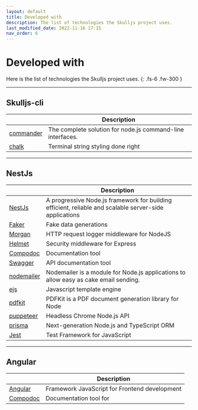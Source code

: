 ```yaml
---
layout: default
title: Developed with
description: The list of technologies the Skulljs project uses.
last_modified_date: 2022-11-16 17:15
nav_order: 6
---
```


# Developed with

Here is the list of technologies the Skulljs project uses.
{: .fs-6 .fw-300 }

---

## Skulljs-cli

|                                                      | Description                                                |
| ---------------------------------------------------- | ---------------------------------------------------------- |
| [commander](https://www.npmjs.com/package/commander) | The complete solution for node.js command-line interfaces. |
| [chalk](https://www.npmjs.com/package/chalk)         | Terminal string styling done right                         |

---

## NestJs

|                                                | Description                                                                                            |
| ---------------------------------------------- | ------------------------------------------------------------------------------------------------------ |
| [NestJs](https://nestjs.com/)                  | A progressive Node.js framework for building efficient, reliable and scalable server-side applications |
| [Faker](https://fakerjs.dev/)                  | Fake data generations                                                                                  |
| [Morgan](https://www.npmjs.com/package/morgan) | HTTP request logger middleware for NodeJS                                                              |
| [Helmet](https://www.npmjs.com/package/helmet) | Security middleware for Express                                                                        |
| [Compodoc](https://compodoc.app/)              | Documentation tool                                                                                     |
| [Swagger](https://swagger.io/)                 | API documentation tool                                                                                 |
| [nodemailer](https://nodemailer.com/about/)    | Nodemailer is a module for Node.js applications to allow easy as cake email sending.                   |
| [ejs](https://ejs.co/)                         | Javascript template engine                                                                             |
| [pdfkit](https://pdfkit.org/)                  | PDFKit is a PDF document generation library for Node                                                   |
| [puppeteer](https://pptr.dev/)                 | Headless Chrome Node.js API                                                                            |
| [prisma](https://www.prisma.io/)               | Next-generation Node.js and TypeScript ORM                                                             |
| [Jest](https://jestjs.io/)                     | Test Framework for JavaScript                                                                          |

---

## Angular

|                                   | Description                                   |
| --------------------------------- | --------------------------------------------- |
| [Angular](https://angular.io/)    | Framework JavaScript for Frontend development |
| [Compodoc](https://compodoc.app/) | Documentation tool for                        |
